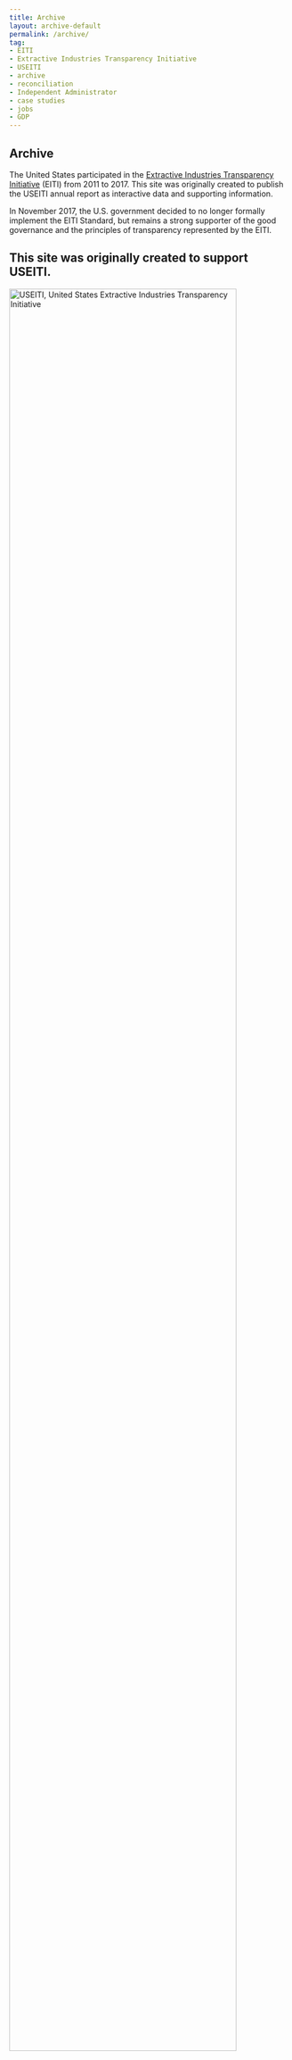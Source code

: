 ```yaml
---
title: Archive
layout: archive-default
permalink: /archive/
tag:
- EITI
- Extractive Industries Transparency Initiative
- USEITI
- archive
- reconciliation
- Independent Administrator
- case studies
- jobs
- GDP
---
```


<section class="slab-delta">
  <div class="container-page-wrapper landing-section_top ribbon ribbon-column">
    <div class="container-left-8 ribbon-hero ribbon-hero-column">
      <h1 id="archive-title">Archive</h1>
      <p class="ribbon-hero-description">The United States participated in the <a href="https://eiti.org/">Extractive Industries Transparency Initiative</a> (EITI) from 2011 to 2017. This site was originally created to publish the USEITI annual report as interactive data and supporting information.</p>
      <p class="ribbon-hero-description">In November 2017, the U.S. government decided to no longer formally implement the EITI Standard, but remains a strong supporter of the good governance and the principles of transparency represented by the EITI.</p>
    </div>
    <div class="container-right-4 ribbon-card-column ribbon-card">
      <div class="ribbon-card-top ribbon-card-top-text">
        <h2 class="ribbon-card-top-text-header">This site was originally created to support USEITI.</h2>
        <a href="https://eiti.org/"><img src="../public/img/logo-USEITI-color.svg" style="width: 90%;" alt="USEITI, United States Extractive Industries Transparency Initiative" /></a>
      </div>
      <div class="ribbon-card-bottom">
      <icon-archive></icon-archive>
        <p class="para-md">We no longer update or maintain the content in this archive.</p>
      </div>
    </div>
  </div>
</section>

<div class="container-page-wrapper">
  <main class="container-page-wrapper" id="main-content">
   <div class="container-left-8 container-shift-reverse-1"> 
    <section class="container-padded-top">
      <h2 id="history">History</h2>
      <p>The U.S. announced its intention to join the <a href="https://eiti.org/">Extractive Industries Transparency Initiative (EITI)</a> in 2011 as part of its <a href="https://www.opengovpartnership.org/">Open Government Partnership National Action Plans</a>. EITI is a voluntary, international standard that promotes open and accountable management of natural resources.</p>
      <p>The USEITI Annual Reports for 2015 and 2016 were published on this site as <a href="/explore/">interactive data</a>, along with <a href="/archive/report">Executive Summaries</a>. Participation in the EITI helped the U.S. initiate a comprehensive open data effort around natural resource production and revenue generation on public lands.</p>
      <p>In November 2017, the U.S. decided to no longer formally implement the <glossary-term>EITI Standard</glossary-term>.</p>
      <p>DOI is fully committed to institutionalizing the EITI principles of transparency and accountability, supported by the robust <a href="/archive/audits-and-assurances/">controls and assurances</a> already in place in the U.S. This site is now a DOI resource for extractive industry data. We will continue to disclose revenue payments received for extractive operations on federal land, offer production data, report annual disbursements, and improve reporting by including additional states and tribes.</p>
      <h3 id="timeline" class="h4">Timeline</h3>
        <ul class="list-bullet">
          <li><strong>December 2017:</strong> The Natural Resources Revenue Data Annual Report was published as an <a href="/archive/report/#executive-summary-2017">Executive Summary</a> and interactive data was updated throughout this website.</li>
          <li><strong>November 2017:</strong> The U.S. withdrew as an EITI Implementing Country.</li>
          <li><strong>November 2016:</strong> USEITI Annual Report was published as an <a href="/archive/report/#executive-summary-2016">Executive Summary</a> and interactive data.</li>
          <li><strong>December 2015:</strong> USEITI Annual Report was published as an <a href="/archive/report/#executive-summary-2015">Executive Summary</a> and interactive data (available throughout this site).</li>
          <li><strong>Summer of 2014:</strong> DOI selected Deloitte & Touche LLP as the <glossary-term termKey="Independent Administrator (IA)">Independent Administrator</glossary-term> for USEITI.</li>
          <li><strong>March 2014:</strong> The EITI International Board accepted the U.S. as a candidate country.</li>
          <li><strong>December 2013:</strong> The U.S. submitted an application to participate to the EITI International Board, which was developed by the MSG after engaging with stakeholders across the country.</li>
          <li><strong>December 2012:</strong> The Secretary of the Interior formed a multi-stakeholder group (MSG), which included representatives from government, industry, and <glossary-term>civil society</glossary-term>.</li>
        </ul>
    </section>
  <!-- Archive sections start here -->
    <article class="container landing-wrapper">
      <section class="container">
        <h2 id="executive-summaries" class="h2-bar">Executive summaries</h2>
        <div class="container landing-section">
          <div>
            <h3 class="h3 landing-heading"><a href="/archive/report/">Executive summaries</a></h3>
            <p>These reports outline progress made by the Department of the Interior and the Office of Natural Resources Revenue (ONRR) to enact the Extractive Industries Transparency Initiative (EITI). Reports are available for the years 2015, 2016, and 2017.</p>
            <p><a href="/archive/report/">Review the executive summaries</a></p>
          </div>
        </div>
      </section>
      <section class="container">
        <h2 id="resources" alt="Natural resources" class="h2-bar">About natural resources</h2>
        <div class="container landing-section">
          <div>
            <h3 class="h3 landing-heading"><custom-link to="/archive/fossil-fuels">Fossil fuels</custom-link></h3>
            <p>Fossil fuels are our main source of electricity, and the primary fuel for powering motor vehicles and heating homes.</p>
            <p><custom-link to="/archive/fossil-fuels">Learn about oil, gas, and coal</custom-link></p>
          </div>
          <div>
            <h3 class="h3 landing-heading"><custom-link to="/archive/nonenergy-minerals">Nonenergy minerals</custom-link></h3>
            <p>Nonenergy minerals include base and precious metals, industrial metals, and gemstones, among others.</p>
            <p><custom-link to="/archive/nonenergy-minerals">Learn about nonenergy minerals</custom-link></p>
          </div>
          <div>
            <h3 class="h3 landing-heading"><custom-link to="/archive/renewables">Renewables</custom-link></h3>
            <p>Renewable energy comes from sources that are not depleted when used. These resources include geothermal, solar, wind, water, and biomass.</p>
            <p><custom-link to="/archive/renewables">Learn about renewable energy</custom-link></p>
          </div>
        </div>
      </section>
      <section class="container">
        <h2 id="audits-reconciliation" class="h2-bar">Audits and reconciliation</h2>
        <div class="container landing-section">
          <div>
            <h3 class="h3 landing-heading"><a href="/downloads/archive/USEITI_budget-audit-factsheet_2017-08-09.pdf">Budget audit factsheet</a></h3>
            <p>This PDF document shows how payments from companies to U.S. government agencies were tracked during USEITI.</p>
            <p><a href="/downloads/archive/USEITI_budget-audit-factsheet_2017-08-09.pdf">Review the factsheet (PDF)</a></p>
          </div>
          <div>
            <h3 class="h3 landing-heading"><a href="/archive/reconciliation/2016/">Reconciliation</a></h3>
            <p>In the context of EITI, an Independent Administrator compares company reports of payments to government records of revenue received. We have reconciliation data for 2015 and 2016.</p>
            <p><a href="/archive/reconciliation/2016/">Review reconciliation data</a></p>
          </div>
        </div>
      </section>
      <section class="container">
        <h2 id="states-and-counties" class="h2-bar">States and counties</h2>
        <div class="container landing-section">
          <div>
            <h3 class="h3 landing-heading"><a href="/archive/case-studies">Case studies</a></h3>
            <p>Twelve county case studies demonstrate the impact of extractive industries on local economies, governments, and infrastructure across the U.S.</p>
            <p><a href="/archive/federal-laws/">Review the case studies</a></p>
          </div>
          <div>
            <h3 class="h3 landing-heading"><a href="/archive/state-laws-and-regulations/">State laws and regulations</a></h3>
            <p>State agencies create regulations and rules about natural resource extraction. Local government agencies also play a role.</p>
            <p><a href="/archive/state-laws-and-regulations/">Review state laws and regulations</a></p>
          </div>
        </div>
      </section>
      <!--fill in the links and details-->
      <section class="container">
        <h2 id="economic-impact" class="h2-bar">Economic impact</h2>
        <div class="container landing-section">
          <div>
            <h3 class="h3 landing-heading"><a href="https://www.bea.gov/data">Gross domestic product (GDP)</a></h3>
            <p>The Bureau of Economic Analysis publishes data about the role of extractive industries on gross domestic product.</p>
            <p><a href="https://www.bea.gov/data">Go to the Bureau of Economic Analysis →</a></p>
          </div>
          <div>
            <h3 class="h3 landing-heading"><a href="https://www.bls.gov/cew/datatoc.htm">Wage and salary jobs</a></h3>
            <p>Wage and salary data, from the Bureau of Labor Statistics, describes the number of people employed in natural resource extraction that receive wages or salaries from companies.</p>
            <p><a href="https://www.bls.gov/cew/datatoc.htm">Go to the Bureau of Labor Statistics →</a></p>
          </div>
          <div>
            <h3 class="h3 landing-heading"><a href="https://www.bea.gov/">Self-employment</a></h3>
            <p>Self-employment data, from the Bureau of Economic Analysis, describes people who work in natural resource extraction, but don't receive wages or salaries because they own their own companies.</p>
            <p><a href="https://www.bea.gov/">Go to the Bureau of Economic Analysis →</a></p>
          </div>
        </div>
      </section>
    </article>
   </div>  
    <div class="container-right-3 how-it-works-page-toc">     
      <page-toc scroll.offset='-50' exclude.class.names='h3'></page-toc>
    </div>
  </main>
</div>